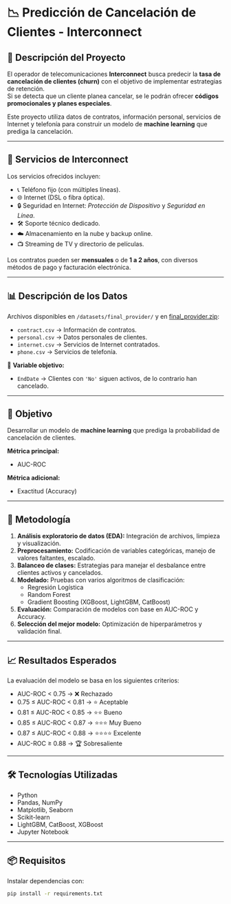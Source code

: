 # 📉 Predicción de Cancelación de Clientes - Interconnect

## 📌 Descripción del Proyecto
El operador de telecomunicaciones **Interconnect** busca predecir la **tasa de cancelación de clientes (churn)** con el objetivo de implementar estrategias de retención.  
Si se detecta que un cliente planea cancelar, se le podrán ofrecer **códigos promocionales y planes especiales**.  

Este proyecto utiliza datos de contratos, información personal, servicios de Internet y telefonía para construir un modelo de **machine learning** que prediga la cancelación.

---

## 📂 Servicios de Interconnect
Los servicios ofrecidos incluyen:  
- 📞 Teléfono fijo (con múltiples líneas).  
- 🌐 Internet (DSL o fibra óptica).  
- 🔒 Seguridad en Internet: *Protección de Dispositivo* y *Seguridad en Línea*.  
- 🛠️ Soporte técnico dedicado.  
- ☁️ Almacenamiento en la nube y backup online.  
- 📺 Streaming de TV y directorio de películas.  

Los contratos pueden ser **mensuales** o de **1 a 2 años**, con diversos métodos de pago y facturación electrónica.

---

## 📊 Descripción de los Datos
Archivos disponibles en `/datasets/final_provider/` y en [final_provider.zip](https://s3-us-west-2.amazonaws.com/secure.notion-static.com/94210e31-fd3d-451b-a350-4a8476756413/final_provider.zip):

- `contract.csv` → Información de contratos.  
- `personal.csv` → Datos personales de clientes.  
- `internet.csv` → Servicios de Internet contratados.  
- `phone.csv` → Servicios de telefonía.  

🔑 **Variable objetivo:**  
- `EndDate` → Clientes con `'No'` siguen activos, de lo contrario han cancelado.  

---

## 🎯 Objetivo
Desarrollar un modelo de **machine learning** que prediga la probabilidad de cancelación de clientes.  

**Métrica principal:**  
- AUC-ROC  

**Métrica adicional:**  
- Exactitud (Accuracy)  

---

## 🧠 Metodología
1. **Análisis exploratorio de datos (EDA):** Integración de archivos, limpieza y visualización.  
2. **Preprocesamiento:** Codificación de variables categóricas, manejo de valores faltantes, escalado.  
3. **Balanceo de clases:** Estrategias para manejar el desbalance entre clientes activos y cancelados.  
4. **Modelado:** Pruebas con varios algoritmos de clasificación:  
   - Regresión Logística  
   - Random Forest  
   - Gradient Boosting (XGBoost, LightGBM, CatBoost)  
5. **Evaluación:** Comparación de modelos con base en AUC-ROC y Accuracy.  
6. **Selección del mejor modelo:** Optimización de hiperparámetros y validación final.  

---

## 📈 Resultados Esperados
La evaluación del modelo se basa en los siguientes criterios:  

- AUC-ROC < 0.75 → ❌ Rechazado  
- 0.75 ≤ AUC-ROC < 0.81 → ⭐ Aceptable  
- 0.81 ≤ AUC-ROC < 0.85 → ⭐⭐ Bueno  
- 0.85 ≤ AUC-ROC < 0.87 → ⭐⭐⭐ Muy Bueno  
- 0.87 ≤ AUC-ROC < 0.88 → ⭐⭐⭐⭐ Excelente  
- AUC-ROC ≥ 0.88 → 🏆 Sobresaliente  

---

## 🛠️ Tecnologías Utilizadas
- Python  
- Pandas, NumPy  
- Matplotlib, Seaborn  
- Scikit-learn  
- LightGBM, CatBoost, XGBoost  
- Jupyter Notebook  

---

## 📦 Requisitos
Instalar dependencias con:  

```bash
pip install -r requirements.txt

